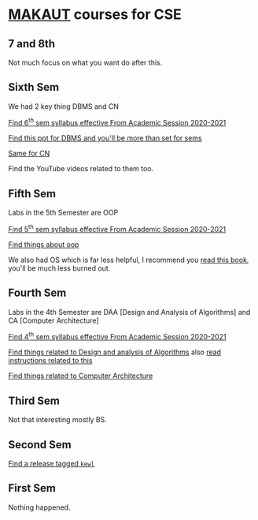 # [MAKAUT](https://makautwb.ac.in) courses for CSE

## 7 and 8th 

Not much focus on what you want do after this.

## Sixth Sem

We had 2 key thing DBMS and CN

[Find 6<sup>th</sup> sem syllabus effective From Academic Session 2020-2021](http://makautexam.net/aicte_details/Syllabus/CSE/sem620.pdf)

[Find this ppt for DBMS and you'll be more than set for sems](https://knowledgegatecoding.github.io/GATE-Notes/DBMS%20GATE%20Notes.pdf)

[Same for CN](https://knowledgegatecoding.github.io/SingleShot_UniversityExamSeries_Notes/CN%20in%205%20hours.pdf)

Find the YouTube videos related to them too.

## Fifth Sem

Labs in the 5th Semester are OOP

[Find 5<sup>th</sup> sem syllabus effective From Academic Session 2020-2021](http://makautexam.net/aicte_details/Syllabus/CSE/sem520.pdf)

[Find things about oop](/object-oriented-programming/)

We also had OS which is far less helpful, I recommend you [read this book](https://terrorgum.com/tfox/books/classicshellscripting.pdf), you'll be much less burned out.

## Fourth Sem

Labs in the 4th Semester are DAA [Design and Analysis of Algorithms] and CA [Computer Architecture]

[Find 4<sup>th</sup> sem syllabus effective From Academic Session 2020-2021](http://makautexam.net/aicte_details/Syllabus/CSE/sem420.pdf)

[Find things related to Design and analysis of Algorithms](https://github.com/0thorderlogic/cs/tree/master/DAA) also [read instructions related to this](/DAA/instructions.md)

[Find things related to Computer Architecture](https://github.com/0thorderlogic/cs/tree/master/computer_architecture)

## Third Sem

Not that interesting mostly BS.

## Second Sem

[Find a release tagged `kewl`](https://github.com/0thorderlogic/cs/releases/tag/kewl)

## First Sem

Nothing happened.
